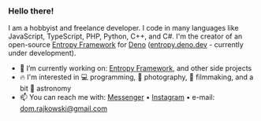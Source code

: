 ### Hello there!

I am a hobbyist and freelance developer. I code in many languages like JavaScript, TypeScript, PHP, Python, C++, and C#. I'm the creator of an open-source [Entropy Framework](https://github.com/entropy-deno) for [Deno](https://deno.com/runtime) ([entropy.deno.dev](https://entropy.deno.dev) - currently under development).

- 🔭 I’m currently working on: [Entropy Framework](https://entropy.deno.dev), and other side projects
- 🔥 I'm interested in 💻 programming, 📸 photography, 🎥 filmmaking, and a bit 🔭 astronomy
- 📫 You can reach me with: [Messenger](https://www.facebook.com/dominik.rajkowski.9) • [Instagram](https://www.instagram.com/dominiq_rajkowski) • e-mail: dom.rajkowski@gmail.com
